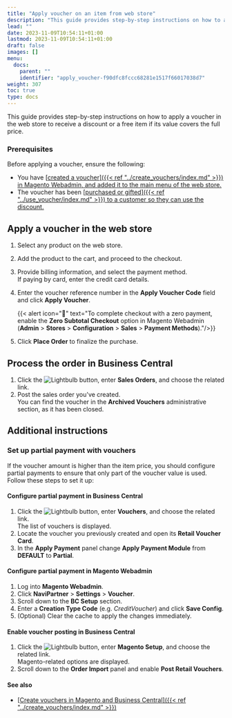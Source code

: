 ```yaml
---
title: "Apply voucher on an item from web store"
description: "This guide provides step-by-step instructions on how to apply a voucher in the web store to receive a discount or a free item if its value covers the full price."
lead: ""
date: 2023-11-09T10:54:11+01:00
lastmod: 2023-11-09T10:54:11+01:00
draft: false
images: []
menu:
  docs:
    parent: ""
    identifier: "apply_voucher-f90dfc8fccc68281e1517f66017038d7"
weight: 307
toc: true
type: docs
---
```

This guide provides step-by-step instructions on how to apply a voucher in the web store to receive a discount or a free item if its value covers the full price.

### Prerequisites

Before applying a voucher, ensure the following:

   - You have [<ins>created a voucher<ins>]({{< ref "../create_vouchers/index.md" >}}) in Magento Webadmin, and added it to the main menu of the web store.
   - The voucher has been [<ins>purchased or gifted<ins>]({{< ref "../use_voucher/index.md" >}}) to a customer so they can use the discount.

## Apply a voucher in the web store

1. Select any product on the web store.
2. Add the product to the cart, and proceed to the checkout.
3. Provide billing information, and select the payment method.      
   If paying by card, enter the credit card details.
4. Enter the voucher reference number in the **Apply Voucher Code** field and click **Apply Voucher**.

   {{< alert icon="📝" text="To complete checkout with a zero payment, enable the <b>Zero Subtotal Checkout</b> option in Magento Webadmin (<b>Admin</b> > <b>Stores</b> > <b>Configuration</b> > <b>Sales</b> > <b>Payment Methods</b>)."/>}}

5. Click **Place Order** to finalize the purchase.

## Process the order in Business Central

1. Click the ![Lightbulb](Lightbulb_icon.PNG) button, enter **Sales Orders**, and choose the related link.
2. Post the sales order you've created.      
   You can find the voucher in the **Archived Vouchers** administrative section, as it has been closed.

## Additional instructions

### Set up partial payment with vouchers

If the voucher amount is higher than the item price, you should configure partial payments to ensure that only part of the voucher value is used. Follow these steps to set it up:

#### Configure partial payment in Business Central

1. Click the ![Lightbulb](Lightbulb_icon.PNG) button, enter **Vouchers**, and choose the related link.     
   The list of vouchers is displayed.
2. Locate the voucher you previously created and open its **Retail Voucher Card**.
3. In the **Apply Payment** panel change **Apply Payment Module** from **DEFAULT** to **Partial**.

#### Configure partial payment in Magento Webadmin

1. Log into **Magento Webadmin**.
2. Click **NaviPartner** > **Settings** > **Voucher**.
3. Scroll down to the **BC Setup** section. 
4. Enter a **Creation Type Code** (e.g. *CreditVoucher*) and click **Save Config**.
5. (Optional) Clear the cache to apply the changes immediately.

#### Enable voucher posting in Business Central

1. Click the ![Lightbulb](Lightbulb_icon.PNG) button, enter **Magento Setup**, and choose the related link.      
   Magento-related options are displayed.
2. Scroll down to the **Order Import** panel and enable **Post Retail Vouchers**.

#### See also

- [<ins>Create vouchers in Magento and Business Central<ins>]({{< ref "../create_vouchers/index.md" >}})
